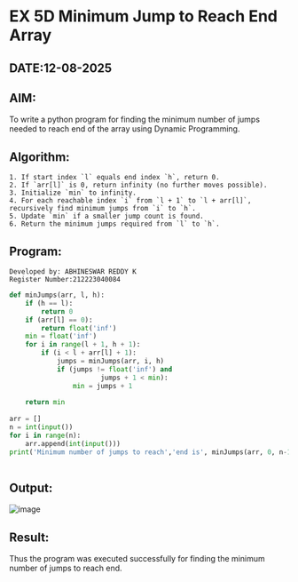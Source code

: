 # EX 5D Minimum Jump to Reach End Array
## DATE:12-08-2025
## AIM:
To write a python program for finding the minimum number of jumps needed to reach end of the array using Dynamic Programming.

## Algorithm:
```
1. If start index `l` equals end index `h`, return 0.
2. If `arr[l]` is 0, return infinity (no further moves possible).
3. Initialize `min` to infinity.
4. For each reachable index `i` from `l + 1` to `l + arr[l]`, recursively find minimum jumps from `i` to `h`.
5. Update `min` if a smaller jump count is found.
6. Return the minimum jumps required from `l` to `h`.
```

## Program:
```
Developed by: ABHINESWAR REDDY K
Register Number:212223040084
```
```py
def minJumps(arr, l, h):
    if (h == l):
        return 0
    if (arr[l] == 0):
        return float('inf')
    min = float('inf')
    for i in range(l + 1, h + 1):
        if (i < l + arr[l] + 1):
            jumps = minJumps(arr, i, h)
            if (jumps != float('inf') and
                       jumps + 1 < min):
                min = jumps + 1
 
    return min
    
arr = []
n = int(input()) 
for i in range(n):
    arr.append(int(input()))
print('Minimum number of jumps to reach','end is', minJumps(arr, 0, n-1))
 
```

## Output:
![image](https://github.com/user-attachments/assets/e30c1926-40da-456e-a088-9a0e5fc71b2f)


## Result:
Thus the program was executed successfully for finding the minimum number of jumps to reach end.
